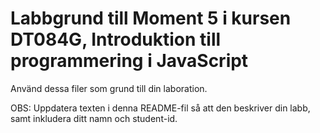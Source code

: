 # Labbgrund till Moment 5 i kursen DT084G, Introduktion till programmering i JavaScript
Använd dessa filer som grund till din laboration.

OBS: Uppdatera texten i denna README-fil så att den beskriver din labb, samt inkludera ditt namn och student-id.
